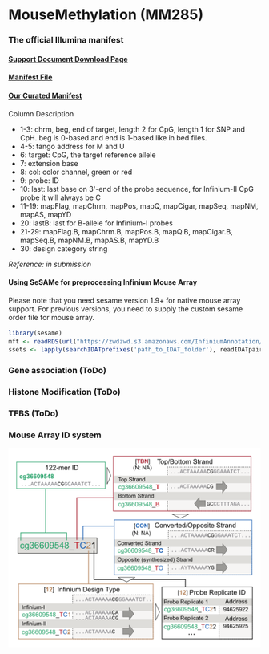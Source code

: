# MouseMethylation (MM285)
### The official Illumina manifest

#### [Support Document Download Page](https://support.illumina.com/downloads/infinium-mouse-methylation-manifest-file-csv.html)

#### [Manifest File](https://support.illumina.com/content/dam/illumina-support/documents/downloads/productfiles/mouse-methylation/Infinium%20Mouse%20Methylation%20v1.0%20A1%20GS%20Manifest%20File.csv)

#### [Our Curated Manifest](https://zwdzwd.s3.amazonaws.com/InfiniumAnnotation/current/MM285/MM285.mm10.manifest.tsv.gz)

Column Description
- 1-3: chrm, beg, end of target, length 2 for CpG, length 1 for SNP and CpH. beg is 0-based and end is 1-based like in bed files.
- 4-5: tango address for M and U
- 6: target: CpG, the target reference allele
- 7: extension base
- 8: col: color channel, green or red
- 9: probe: ID
- 10: last: last base on 3'-end of the probe sequence, for Infinium-II CpG probe it will always be C
- 11-19: mapFlag, mapChrm, mapPos, mapQ, mapCigar, mapSeq, mapNM, mapAS, mapYD
- 20: lastB: last for B-allele for Infinium-I probes
- 21-29: mapFlag.B, mapChrm.B, mapPos.B, mapQ.B, mapCigar.B, mapSeq.B, mapNM.B, mapAS.B, mapYD.B
- 30: design category string

_Reference: in submission_

#### Using SeSAMe for preprocessing Infinium Mouse Array

Please note that you need sesame version 1.9+ for native mouse array support. For previous versions, you need to supply the custom sesame order file for mouse array.

```R
library(sesame)
mft <- readRDS(url("https://zwdzwd.s3.amazonaws.com/InfiniumAnnotation/current/MM285/MM285.address.rds"))
ssets <- lapply(searchIDATprefixes('path_to_IDAT_folder'), readIDATpair, manifest=mft$ordering, controls=mft$controls, platform='MM285')
```

### Gene association (ToDo)

### Histone Modification (ToDo)

### TFBS (ToDo)

### Mouse Array ID system

<img src="20210110_mouse_array_ID.png" alt="" width="660">
